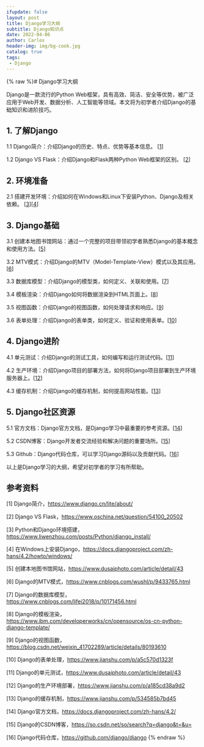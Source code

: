 ```yaml
---
ifupdate: false
layout: post
title: Django学习大纲
subtitle: Django知识点
date: 2022-04-06
author: Carlos
header-img: img/bg-cook.jpg
catalog: true
tags:
 - Django
---
```

{% raw %}# Django学习大纲

Django是一款流行的Python Web框架，具有高效、简洁、安全等优势，被广泛应用于Web开发、数据分析、人工智能等领域。本文将为初学者介绍Django的基础知识和进阶技巧。

## 1. 了解Django

1.1 Django简介：介绍Django的历史、特点、优势等基本信息。 [[1](https://www.django.cn/lite/about/)]

1.2 Django VS Flask：介绍Django和Flask两种Python Web框架的区别。 [[2](https://www.oschina.net/question/54100_20502)]

## 2. 环境准备

2.1 搭建开发环境：介绍如何在Windows和Linux下安装Python、Django及相关依赖。 [[3](https://www.liwenzhou.com/posts/Python/django_install/)][[4](https://docs.djangoproject.com/zh-hans/4.2/howto/windows/)]

## 3. Django基础

3.1 创建本地图书馆网站：通过一个完整的项目带领初学者熟悉Django的基本概念和使用方法。[[5](https://www.dusaiphoto.com/article/detail/43)]

3.2 MTV模式：介绍Django的MTV（Model-Template-View）模式以及其应用。 [[6](https://www.cnblogs.com/wushl/p/9433765.html)]

3.3 数据库模型：介绍Django的模型类，如何定义、关联和使用。[[7](https://www.cnblogs.com/lifei2018/p/10171456.html)]

3.4 模板渲染：介绍Django如何将数据渲染到HTML页面上。[[8](https://www.ibm.com/developerworks/cn/opensource/os-cn-python-django-template/)]

3.5 视图函数：介绍Django的视图函数，如何处理请求和响应。[[9](https://blog.csdn.net/weixin_41702289/article/details/80193610)]

3.6 表单处理：介绍Django的表单类，如何定义、验证和使用表单。[[10](https://www.jianshu.com/p/a5c570d1323f)]

## 4. Django进阶

4.1 单元测试：介绍Django的测试工具，如何编写和运行测试代码。[[11](https://www.dusaiphoto.com/article/detail/43)]

4.2 生产环境：介绍Django项目的部署方法，如何将Django项目部署到生产环境服务器上。[[12](https://www.jianshu.com/p/a185cd38a9d2)]

4.3 缓存机制：介绍Django的缓存机制，如何提高网站性能。[[13](https://www.jianshu.com/p/534585b7bd45)]

## 5. Django社区资源

5.1 官方文档：Django官方文档，是Django学习中最重要的参考资源。[[14](https://docs.djangoproject.com/zh-hans/4.2/)]

5.2 CSDN博客：Django开发者交流经验和解决问题的重要场所。[[15](https://so.csdn.net/so/search?q=django&t=&u=)]

5.3 Github：Django代码仓库，可以学习Django源码以及贡献代码。[[16](https://github.com/django/django)]

以上是Django学习的大纲，希望对初学者的学习有所帮助。

## 参考资料

[1] Django简介，https://www.django.cn/lite/about/

[2] Django VS Flask，https://www.oschina.net/question/54100_20502

[3] Python和Django环境搭建，https://www.liwenzhou.com/posts/Python/django_install/

[4] 在Windows上安装Django，https://docs.djangoproject.com/zh-hans/4.2/howto/windows/

[5] 创建本地图书馆网站，https://www.dusaiphoto.com/article/detail/43

[6] Django的MTV模式，https://www.cnblogs.com/wushl/p/9433765.html

[7] Django的数据库模型，https://www.cnblogs.com/lifei2018/p/10171456.html

[8] Django的模板渲染，https://www.ibm.com/developerworks/cn/opensource/os-cn-python-django-template/

[9] Django的视图函数，https://blog.csdn.net/weixin_41702289/article/details/80193610

[10] Django的表单处理，https://www.jianshu.com/p/a5c570d1323f

[11] Django的单元测试，https://www.dusaiphoto.com/article/detail/43

[12] Django的生产环境部署，https://www.jianshu.com/p/a185cd38a9d2

[13] Django的缓存机制，https://www.jianshu.com/p/534585b7bd45

[14] Django官方文档，https://docs.djangoproject.com/zh-hans/4.2/

[15] Django的CSDN博客，https://so.csdn.net/so/search?q=django&t=&u=

[16] Django代码仓库，https://github.com/django/django
{% endraw %}